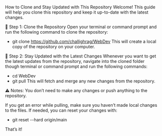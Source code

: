 How to Clone and Stay Updated with This Repository
Welcome! This guide will help you clone this repository and keep it up-to-date with the latest changes.

🔹 Step 1: Clone the Repository
Open your terminal or command prompt and run the following command to clone the repository:

- git clone https://github.com/challighrag/WebDev
This will create a local copy of the repository on your computer.

🔹 Step 2: Stay Updated with the Latest Changes
Whenever you want to get the latest updates from the repository, navigate into the cloned folder though terminal or command prompt and run the following commands:

- cd WebDev
- git pull
This will fetch and merge any new changes from the repository.

⚠️ Notes:
You don’t need to make any changes or push anything to the repository.

If you get an error while pulling, make sure you haven’t made local changes to the files. If needed, you can reset your changes with:

- git reset --hard origin/main


That’s it!